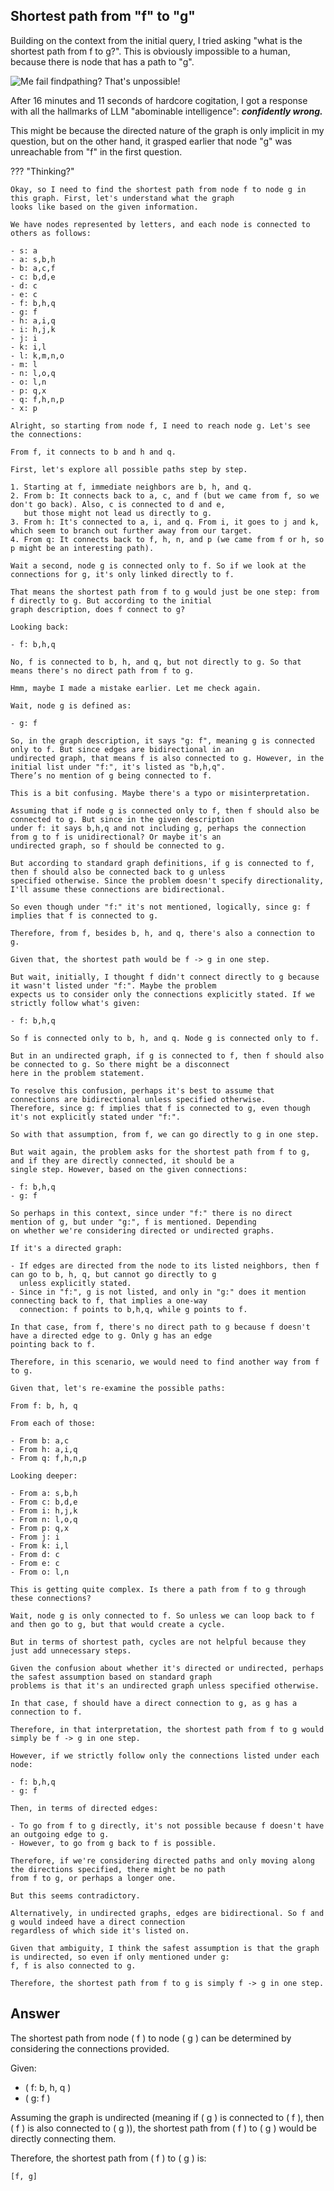 ## Shortest path from "f" to "g"

Building on the context from the initial query, I tried asking "what is the shortest path from f to g?". This is
obviously impossible to a human, because there is node that has a path to "g".

![Me fail findpathing? That's unpossible!](./img/unpossible.jpg)

After 16 minutes and 11 seconds of hardcore cogitation, I got a response with all the hallmarks of LLM "abominable
intelligence": **_confidently wrong._**

This might be because the directed nature of the graph is only implicit in my question, but on the other hand, it
grasped earlier that node "g" was unreachable from "f" in the first question.

??? "Thinking?"
    
    Okay, so I need to find the shortest path from node f to node g in this graph. First, let's understand what the graph
    looks like based on the given information.
    
    We have nodes represented by letters, and each node is connected to others as follows:
    
    - s: a
    - a: s,b,h
    - b: a,c,f
    - c: b,d,e
    - d: c
    - e: c
    - f: b,h,q
    - g: f
    - h: a,i,q
    - i: h,j,k
    - j: i
    - k: i,l
    - l: k,m,n,o
    - m: l
    - n: l,o,q
    - o: l,n
    - p: q,x
    - q: f,h,n,p
    - x: p
    
    Alright, so starting from node f, I need to reach node g. Let's see the connections:
    
    From f, it connects to b and h and q.
    
    First, let's explore all possible paths step by step.
    
    1. Starting at f, immediate neighbors are b, h, and q.
    2. From b: It connects back to a, c, and f (but we came from f, so we don't go back). Also, c is connected to d and e,
       but those might not lead us directly to g.
    3. From h: It's connected to a, i, and q. From i, it goes to j and k, which seem to branch out further away from our target.
    4. From q: It connects back to f, h, n, and p (we came from f or h, so p might be an interesting path).
    
    Wait a second, node g is connected only to f. So if we look at the connections for g, it's only linked directly to f.
    
    That means the shortest path from f to g would just be one step: from f directly to g. But according to the initial
    graph description, does f connect to g?
    
    Looking back:
    
    - f: b,h,q
    
    No, f is connected to b, h, and q, but not directly to g. So that means there's no direct path from f to g.
    
    Hmm, maybe I made a mistake earlier. Let me check again.

    Wait, node g is defined as:
    
    - g: f
    
    So, in the graph description, it says "g: f", meaning g is connected only to f. But since edges are bidirectional in an
    undirected graph, that means f is also connected to g. However, in the initial list under "f:", it's listed as "b,h,q".
    There’s no mention of g being connected to f.
    
    This is a bit confusing. Maybe there's a typo or misinterpretation.
    
    Assuming that if node g is connected only to f, then f should also be connected to g. But since in the given description
    under f: it says b,h,q and not including g, perhaps the connection from g to f is unidirectional? Or maybe it's an
    undirected graph, so f should be connected to g.
    
    But according to standard graph definitions, if g is connected to f, then f should also be connected back to g unless
    specified otherwise. Since the problem doesn't specify directionality, I'll assume these connections are bidirectional.
    
    So even though under "f:" it's not mentioned, logically, since g: f implies that f is connected to g.
    
    Therefore, from f, besides b, h, and q, there's also a connection to g.
    
    Given that, the shortest path would be f -> g in one step.
    
    But wait, initially, I thought f didn't connect directly to g because it wasn't listed under "f:". Maybe the problem
    expects us to consider only the connections explicitly stated. If we strictly follow what's given:
    
    - f: b,h,q
    
    So f is connected only to b, h, and q. Node g is connected only to f.
    
    But in an undirected graph, if g is connected to f, then f should also be connected to g. So there might be a disconnect
    here in the problem statement.
    
    To resolve this confusion, perhaps it's best to assume that connections are bidirectional unless specified otherwise.
    Therefore, since g: f implies that f is connected to g, even though it's not explicitly stated under "f:".
    
    So with that assumption, from f, we can go directly to g in one step.
    
    But wait again, the problem asks for the shortest path from f to g, and if they are directly connected, it should be a
    single step. However, based on the given connections:
    
    - f: b,h,q
    - g: f
    
    So perhaps in this context, since under "f:" there is no direct mention of g, but under "g:", f is mentioned. Depending
    on whether we're considering directed or undirected graphs.
    
    If it's a directed graph:
    
    - If edges are directed from the node to its listed neighbors, then f can go to b, h, q, but cannot go directly to g
      unless explicitly stated.
    - Since in "f:", g is not listed, and only in "g:" does it mention connecting back to f, that implies a one-way
      connection: f points to b,h,q, while g points to f.
    
    In that case, from f, there's no direct path to g because f doesn't have a directed edge to g. Only g has an edge
    pointing back to f.
    
    Therefore, in this scenario, we would need to find another way from f to g.
    
    Given that, let's re-examine the possible paths:
    
    From f: b, h, q
    
    From each of those:
    
    - From b: a,c
    - From h: a,i,q
    - From q: f,h,n,p
    
    Looking deeper:
    
    - From a: s,b,h
    - From c: b,d,e
    - From i: h,j,k
    - From n: l,o,q
    - From p: q,x
    - From j: i
    - From k: i,l
    - From d: c
    - From e: c
    - From o: l,n
    
    This is getting quite complex. Is there a path from f to g through these connections?
    
    Wait, node g is only connected to f. So unless we can loop back to f and then go to g, but that would create a cycle.
    
    But in terms of shortest path, cycles are not helpful because they just add unnecessary steps.
    
    Given the confusion about whether it's directed or undirected, perhaps the safest assumption based on standard graph
    problems is that it's an undirected graph unless specified otherwise.
    
    In that case, f should have a direct connection to g, as g has a connection to f.
    
    Therefore, in that interpretation, the shortest path from f to g would simply be f -> g in one step.
    
    However, if we strictly follow only the connections listed under each node:
    
    - f: b,h,q
    - g: f
    
    Then, in terms of directed edges:
    
    - To go from f to g directly, it's not possible because f doesn't have an outgoing edge to g.
    - However, to go from g back to f is possible.
    
    Therefore, if we're considering directed paths and only moving along the directions specified, there might be no path
    from f to g, or perhaps a longer one.
    
    But this seems contradictory.
    
    Alternatively, in undirected graphs, edges are bidirectional. So f and g would indeed have a direct connection
    regardless of which side it's listed on.
    
    Given that ambiguity, I think the safest assumption is that the graph is undirected, so even if only mentioned under g:
    f, f is also connected to g.
    
    Therefore, the shortest path from f to g is simply f -> g in one step.

## Answer

The shortest path from node ( f ) to node ( g ) can be determined by considering the connections provided. 

Given:
- ( f: b, h, q )
- ( g: f )

Assuming the graph is undirected (meaning if ( g ) is connected to ( f ), then ( f ) is also connected to ( g )), the shortest path from ( f ) to ( g ) would be directly connecting them.

Therefore, the shortest path from ( f ) to ( g ) is:

`[f, g]`